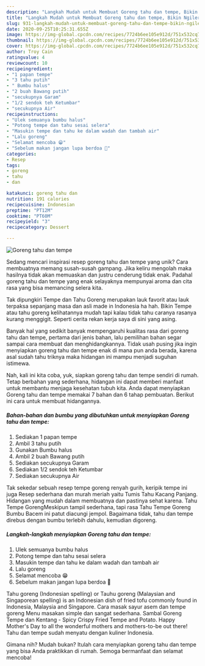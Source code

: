 ```yaml
---
description: "Langkah Mudah untuk Membuat Goreng tahu dan tempe, Bikin Ngiler"
title: "Langkah Mudah untuk Membuat Goreng tahu dan tempe, Bikin Ngiler"
slug: 931-langkah-mudah-untuk-membuat-goreng-tahu-dan-tempe-bikin-ngiler
date: 2020-09-25T10:25:31.655Z
image: https://img-global.cpcdn.com/recipes/7724b6ee105e912d/751x532cq70/goreng-tahu-dan-tempe-foto-resep-utama.jpg
thumbnail: https://img-global.cpcdn.com/recipes/7724b6ee105e912d/751x532cq70/goreng-tahu-dan-tempe-foto-resep-utama.jpg
cover: https://img-global.cpcdn.com/recipes/7724b6ee105e912d/751x532cq70/goreng-tahu-dan-tempe-foto-resep-utama.jpg
author: Troy Cain
ratingvalue: 4
reviewcount: 10
recipeingredient:
- "1 papan tempe"
- "3 tahu putih"
- " Bumbu halus"
- "2 buah Bawang putih"
- "secukupnya Garam"
- "1/2 sendok teh Ketumbar"
- "secukupnya Air"
recipeinstructions:
- "Ulek semuanya bumbu halus"
- "Potong tempe dan tahu sesai selera"
- "Masukin tempe dan tahu ke dalam wadah dan tambah air"
- "Lalu goreng"
- "Selamat mencoba 😁"
- "Sebelum makan jangan lupa berdoa 🙏"
categories:
- Resep
tags:
- goreng
- tahu
- dan

katakunci: goreng tahu dan 
nutrition: 191 calories
recipecuisine: Indonesian
preptime: "PT12M"
cooktime: "PT60M"
recipeyield: "3"
recipecategory: Dessert

---
```



![Goreng tahu dan tempe](https://img-global.cpcdn.com/recipes/7724b6ee105e912d/751x532cq70/goreng-tahu-dan-tempe-foto-resep-utama.jpg)

Sedang mencari inspirasi resep goreng tahu dan tempe yang unik? Cara membuatnya memang susah-susah gampang. Jika keliru mengolah maka hasilnya tidak akan memuaskan dan justru cenderung tidak enak. Padahal goreng tahu dan tempe yang enak selayaknya mempunyai aroma dan cita rasa yang bisa memancing selera kita.

Tak dipungkiri Tempe dan Tahu Goreng merupakan lauk favorit atau lauk terpaksa sepanjang masa dan asli made in Indonesia ha hah. Bikin Tempe atau tahu goreng kelihatannya mudah tapi kalau tidak tahu caranya rasanya kurang menggigit. Seperti cerita rekan kerja saya di sini yang asing.

Banyak hal yang sedikit banyak mempengaruhi kualitas rasa dari goreng tahu dan tempe, pertama dari jenis bahan, lalu pemilihan bahan segar sampai cara membuat dan menghidangkannya. Tidak usah pusing jika ingin menyiapkan goreng tahu dan tempe enak di mana pun anda berada, karena asal sudah tahu triknya maka hidangan ini mampu menjadi suguhan istimewa.


Nah, kali ini kita coba, yuk, siapkan goreng tahu dan tempe sendiri di rumah. Tetap berbahan yang sederhana, hidangan ini dapat memberi manfaat untuk membantu menjaga kesehatan tubuh kita. Anda dapat menyiapkan Goreng tahu dan tempe memakai 7 bahan dan 6 tahap pembuatan. Berikut ini cara untuk membuat hidangannya.

<!--inarticleads1-->

##### Bahan-bahan dan bumbu yang dibutuhkan untuk menyiapkan Goreng tahu dan tempe:

1. Sediakan 1 papan tempe
1. Ambil 3 tahu putih
1. Gunakan  Bumbu halus
1. Ambil 2 buah Bawang putih
1. Sediakan secukupnya Garam
1. Sediakan 1/2 sendok teh Ketumbar
1. Sediakan secukupnya Air


Tak sekedar sebuah resep tempe goreng renyah gurih, keripik tempe ini juga Resep sederhana dan murah meriah yaitu Tumis Tahu Kacang Panjang. Hidangan yang mudah dalam membuatnya dan pastinya sehat karena. Tahu Tempe GorengMeskipun tampil sederhana, tapi rasa Tahu Tempe Goreng Bumbu Bacem ini patut diacungi jempol. Bagaimana tidak, tahu dan tempe direbus dengan bumbu terlebih dahulu, kemudian digoreng. 

<!--inarticleads2-->

##### Langkah-langkah menyiapkan Goreng tahu dan tempe:

1. Ulek semuanya bumbu halus
1. Potong tempe dan tahu sesai selera
1. Masukin tempe dan tahu ke dalam wadah dan tambah air
1. Lalu goreng
1. Selamat mencoba 😁
1. Sebelum makan jangan lupa berdoa 🙏


Tahu goreng (Indonesian spelling) or Tauhu goreng (Malaysian and Singaporean spelling) is an Indonesian dish of fried tofu commonly found in Indonesia, Malaysia and Singapore. Cara masak sayur asem dan tempe goreng Menu masakan simple dan sangat sederhana. Sambal Goreng Tempe dan Kentang - Spicy Crispy Fried Tempe and Potato. Happy Mother&#39;s Day to all the wonderful mothers and mothers-to-be out there! Tahu dan tempe sudah menyatu dengan kuliner Indonesia. 

Gimana nih? Mudah bukan? Itulah cara menyiapkan goreng tahu dan tempe yang bisa Anda praktikkan di rumah. Semoga bermanfaat dan selamat mencoba!
